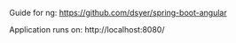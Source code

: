 Guide for ng:
https://github.com/dsyer/spring-boot-angular

Application runs on: 
http://localhost:8080/

